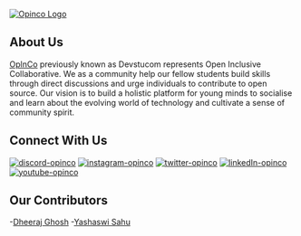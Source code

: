[![Opinco Logo](/opinco.jpg)](https://opinco.vercel.app/)

## About Us
[OplnCo](https://opinco.vercel.app/) previously known as Devstucom represents Open Inclusive Collaborative. We as a community help our fellow students build skills
through direct discussions and urge individuals to contribute to open source. Our vision is to build a holistic platform for young minds to socialise and
learn about the evolving world of technology and cultivate a sense of community spirit.

## Connect With Us
[![discord-opinco](https://img.shields.io/badge/-Discord-black?style=flat-square&logo=Discord)](https://discord.gg/uG3KwXkgfG)
[![instagram-opinco](https://img.shields.io/badge/-Instagram-black?style=flat-square&logo=Instagram)](https://www.instagram.com/opincocommunity/)
[![twitter-opinco](https://img.shields.io/badge/-Twitter-black?style=flat-square&logo=Twitter)](https://twitter.com/opincocommunity)
[![linkedIn-opinco](https://img.shields.io/badge/-LinkedIn-black?style=flat-square&logo=LinkedIn)](https://www.linkedin.com/company/opincocommunity/)
[![youtube-opinco](https://img.shields.io/badge/-YouTube-black?style=flat-square&logo=YouTube)](https://www.youtube.com/c/OpInCoCommunity)

## Our Contributors 
-[Dheeraj Ghosh](https://github.com/dj107)
-[Yashaswi Sahu](https://github.com/riya123sahu)

